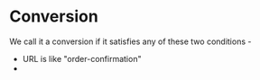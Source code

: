 # Conversion
We call it a conversion if it satisfies any of these two conditions - 
- URL is like "order-confirmation"
- 
